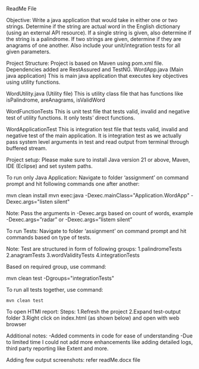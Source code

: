 
ReadMe File

Objective:
Write a java application that would take in either one or two strings. Determine if the string are actual word in the English dictionary (using an external API resource). If a single string is given, also determine if the string is a palindrome. If two strings are given, determine if they are anagrams of one another. Also include your unit/integration tests for all given parameters.


Project Structure:
Project is based on Maven using pom.xml file. Dependencies added are RestAssured and TestNG.
WordApp.java (Main java application)
This is main java application that executes key objectives using 	utility functions.

WordUtility.java (Utility file)
This is utility class file that has functions like isPalindrome, areAnagrams, isValidWord


WordFunctionTests
This is unit test file that tests valid, invalid and negative test of utility functions. It only tests’ direct functions.

WordApplicationTest
This is integration test file that tests valid, invalid and negative test of the main application. It is integration test as we actually pass system level arguments in test and read output from terminal through buffered stream.



Project setup:
Please make sure to install Java version 21 or above, Maven, IDE (Eclipse) and set system paths.

To run only Java Application:
Navigate to folder ‘assignment’ on command prompt and hit following commands one after another:

mvn clean install 
mvn exec:java -Dexec.mainClass="Application.WordApp" -Dexec.args="listen silent"

Note: Pass the arguments in -Dexec.args based on count of words, 
example -Dexec.args=”radar” or -Dexec.args=”listem silent”


To run Tests:
Navigate to folder ‘assignment’ on command prompt and hit commands based on type of tests.

Note: Test are structured in form of following groups:
1.palindromeTests
2.anagramTests
3.wordValidityTests
4.integrationTests

Based on required group, use command:

mvn clean test -Dgroups="integrationTests"

To run all tests together, use command:

	mvn clean test


To open HTMl report:
Steps:
1.Refresh the project
2.Expand test-output folder
3.Right click on index.html (as shown below) and open with web browser


Additional notes:
-Added comments in code for ease of understanding
-Due to limited time I could not add more enhancements like adding detailed logs, third party reporting like Extent and more.



Adding few output screenshots: refer readMe.docx file
